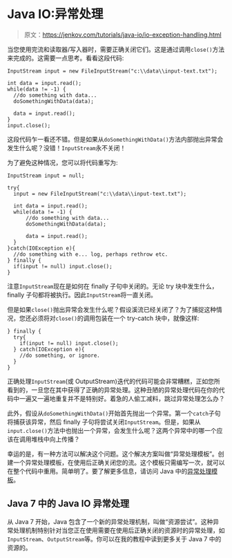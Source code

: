 # Java IO:异常处理

> 原文：<https://jenkov.com/tutorials/java-io/io-exception-handling.html>

当您使用完流和读取器/写入器时，需要正确关闭它们。这是通过调用`close()`方法来完成的。这需要一点思考。看看这段代码:

```
InputStream input = new FileInputStream("c:\\data\\input-text.txt");

int data = input.read();
while(data != -1) {
  //do something with data...
  doSomethingWithData(data);

  data = input.read();
}
input.close();

```

这段代码乍一看还不错。但是如果从`doSomethingWithData()`方法内部抛出异常会发生什么呢？没错！`InputStream`永不关闭！

为了避免这种情况，您可以将代码重写为:

```
InputStream input = null;

try{
  input = new FileInputStream("c:\\data\\input-text.txt");

  int data = input.read();
  while(data != -1) {
      //do something with data...
      doSomethingWithData(data);

      data = input.read();
  }
}catch(IOException e){
  //do something with e... log, perhaps rethrow etc.
} finally {
  if(input != null) input.close();
}

```

注意`InputStream`现在是如何在 finally 子句中关闭的。无论 try 块中发生什么，finally 子句都将被执行。因此`InputStream`将一直关闭。

但是如果`close()`抛出异常会发生什么呢？假设溪流已经关闭了？为了捕捉这种情况，您还必须将对`close()`的调用包装在一个 try-catch 块中，就像这样:

```
} finally {
  try{
    if(input != null) input.close();
  } catch(IOException e){
    //do something, or ignore.
  }
}

```

正确处理`InputStream`(或 OutputStream)迭代的代码可能会非常糟糕，正如您所看到的，一旦您在其中获得了正确的异常处理。这种丑陋的异常处理代码在你的代码中一遍又一遍地重复并不是特别好。着急的人偷工减料，跳过异常处理怎么办？

此外，假设从`doSomethingWithData()`开始首先抛出一个异常。第一个`catch`子句将捕获该异常，然后 finally 子句将尝试关闭`InputStream`。但是，如果从`input.close()`方法中也抛出一个异常，会发生什么呢？这两个异常中的哪一个应该在调用堆栈中向上传播？

幸运的是，有一种方法可以解决这个问题。这个解决方案叫做“异常处理模板”。创建一个异常处理模板，在使用后正确关闭您的流。这个模板只需编写一次，就可以在整个代码中重用。简单明了。要了解更多信息，请访问 Java 中的[异常处理模板](http://tutorials.jenkov.com/java-exception-handling/exception-handling-templates.html)。

## Java 7 中的 Java IO 异常处理

从 Java 7 开始，Java 包含了一个新的异常处理机制，叫做“资源尝试”。这种异常处理机制特别针对当您正在使用需要在使用后正确关闭的资源时的异常处理，如`InputStream`、`OutputStream`等。你可以在我的教程中读到更多关于 Java 7 中的资源的。